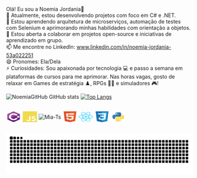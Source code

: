 Olá! Eu sou a Noemia Jordania👋  
🔭 Atualmente, estou desenvolvendo projetos com foco em C# e .NET.  
🌱 Estou aprendendo arquitetura de microserviços, automação de testes com Selenium e aprimorando minhas habilidades com orientação a objetos.  
👯 Estou aberta a colaborar em projetos open-source e iniciativas de aprendizado em grupo.  
📫 Me encontre no LinkedIn: www.linkedin.com/in/noemia-jordania-53a022251  
😄 Pronomes: Ela/Dela  
⚡ Curiosidades: Sou apaixonada por tecnologia 💻 e passo a semana em plataformas de cursos para me aprimorar. Nas horas vagas, gosto de relaxar em Games de estratégia ♟️, RPGs 🧙‍♀️ e simuladores 🎮!


![NoemiaGitHub GitHub stats](https://github-readme-stats.vercel.app/api?username=NoemiaGitHub&show_icons=true&hide=contribs,prs_icons=true&theme=radical)
[![Top Langs](https://github-readme-stats.vercel.app/api/top-langs/?username=NoemiaGitHub&layout=compact&theme=radical)](https://github.com/NoemiaGitHub/github-readme-stats)

<div style="display: inline_block"><br>
          
<img align="center" alt="Mia-Ts" height="30" width="40" src="https://raw.githubusercontent.com/devicons/devicon/master/icons/csharp/csharp-original.svg">
<img align="center" alt="Mia-Ts" height="30" width="40" src="https://raw.githubusercontent.com/devicons/devicon/master/icons/javascript/javascript-plain.svg">
<img align="center" alt="Mia-Ts" height="30" width="40" src="https://cdn.jsdelivr.net/gh/devicons/devicon@latest/icons/php/php-original.svg">
<img align="center" alt="Mia-Ts" height="30" width="40" src="https://raw.githubusercontent.com/devicons/devicon/master/icons/html5/html5-original.svg">
<img align="center" alt="Mia-Ts" height="30" width="40" src="https://raw.githubusercontent.com/devicons/devicon/master/icons/react/react-original.svg"> 
<img align="center" alt="Mia-Ts" height="30" width="40" src="https://raw.githubusercontent.com/devicons/devicon/master/icons/css3/css3-original.svg"> 
<img align="center" alt="Mia-Ts" height="30" width="40" src="https://raw.githubusercontent.com/devicons/devicon/master/icons/python/python-original.svg">
           
</div>

 ##

 <picture>
  <source media="(prefers-color-scheme: dark)" srcset="https://raw.githubusercontent.com/NoemiaGitHub/NoemiaGitHub/output/github-contribution-grid-snake-dark.svg">
   <img alt="github contribution grid snake animation" src="https://raw.githubusercontent.com/NoemiaGitHub/NoemiaGitHub/output/github-contribution-grid-snake.svg">
</picture>














